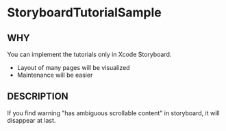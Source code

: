 # StoryboardTutorialSample

## WHY

You can implement the tutorials only in Xcode Storyboard.

* Layout of many pages will be visualized
* Maintenance will be easier

## DESCRIPTION

If you find warning "has ambiguous scrollable content" in storyboard, it will disappear at last.
